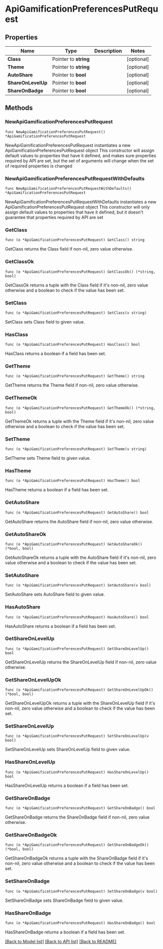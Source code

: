 # ApiGamificationPreferencesPutRequest

## Properties

Name | Type | Description | Notes
------------ | ------------- | ------------- | -------------
**Class** | Pointer to **string** |  | [optional] 
**Theme** | Pointer to **string** |  | [optional] 
**AutoShare** | Pointer to **bool** |  | [optional] 
**ShareOnLevelUp** | Pointer to **bool** |  | [optional] 
**ShareOnBadge** | Pointer to **bool** |  | [optional] 

## Methods

### NewApiGamificationPreferencesPutRequest

`func NewApiGamificationPreferencesPutRequest() *ApiGamificationPreferencesPutRequest`

NewApiGamificationPreferencesPutRequest instantiates a new ApiGamificationPreferencesPutRequest object
This constructor will assign default values to properties that have it defined,
and makes sure properties required by API are set, but the set of arguments
will change when the set of required properties is changed

### NewApiGamificationPreferencesPutRequestWithDefaults

`func NewApiGamificationPreferencesPutRequestWithDefaults() *ApiGamificationPreferencesPutRequest`

NewApiGamificationPreferencesPutRequestWithDefaults instantiates a new ApiGamificationPreferencesPutRequest object
This constructor will only assign default values to properties that have it defined,
but it doesn't guarantee that properties required by API are set

### GetClass

`func (o *ApiGamificationPreferencesPutRequest) GetClass() string`

GetClass returns the Class field if non-nil, zero value otherwise.

### GetClassOk

`func (o *ApiGamificationPreferencesPutRequest) GetClassOk() (*string, bool)`

GetClassOk returns a tuple with the Class field if it's non-nil, zero value otherwise
and a boolean to check if the value has been set.

### SetClass

`func (o *ApiGamificationPreferencesPutRequest) SetClass(v string)`

SetClass sets Class field to given value.

### HasClass

`func (o *ApiGamificationPreferencesPutRequest) HasClass() bool`

HasClass returns a boolean if a field has been set.

### GetTheme

`func (o *ApiGamificationPreferencesPutRequest) GetTheme() string`

GetTheme returns the Theme field if non-nil, zero value otherwise.

### GetThemeOk

`func (o *ApiGamificationPreferencesPutRequest) GetThemeOk() (*string, bool)`

GetThemeOk returns a tuple with the Theme field if it's non-nil, zero value otherwise
and a boolean to check if the value has been set.

### SetTheme

`func (o *ApiGamificationPreferencesPutRequest) SetTheme(v string)`

SetTheme sets Theme field to given value.

### HasTheme

`func (o *ApiGamificationPreferencesPutRequest) HasTheme() bool`

HasTheme returns a boolean if a field has been set.

### GetAutoShare

`func (o *ApiGamificationPreferencesPutRequest) GetAutoShare() bool`

GetAutoShare returns the AutoShare field if non-nil, zero value otherwise.

### GetAutoShareOk

`func (o *ApiGamificationPreferencesPutRequest) GetAutoShareOk() (*bool, bool)`

GetAutoShareOk returns a tuple with the AutoShare field if it's non-nil, zero value otherwise
and a boolean to check if the value has been set.

### SetAutoShare

`func (o *ApiGamificationPreferencesPutRequest) SetAutoShare(v bool)`

SetAutoShare sets AutoShare field to given value.

### HasAutoShare

`func (o *ApiGamificationPreferencesPutRequest) HasAutoShare() bool`

HasAutoShare returns a boolean if a field has been set.

### GetShareOnLevelUp

`func (o *ApiGamificationPreferencesPutRequest) GetShareOnLevelUp() bool`

GetShareOnLevelUp returns the ShareOnLevelUp field if non-nil, zero value otherwise.

### GetShareOnLevelUpOk

`func (o *ApiGamificationPreferencesPutRequest) GetShareOnLevelUpOk() (*bool, bool)`

GetShareOnLevelUpOk returns a tuple with the ShareOnLevelUp field if it's non-nil, zero value otherwise
and a boolean to check if the value has been set.

### SetShareOnLevelUp

`func (o *ApiGamificationPreferencesPutRequest) SetShareOnLevelUp(v bool)`

SetShareOnLevelUp sets ShareOnLevelUp field to given value.

### HasShareOnLevelUp

`func (o *ApiGamificationPreferencesPutRequest) HasShareOnLevelUp() bool`

HasShareOnLevelUp returns a boolean if a field has been set.

### GetShareOnBadge

`func (o *ApiGamificationPreferencesPutRequest) GetShareOnBadge() bool`

GetShareOnBadge returns the ShareOnBadge field if non-nil, zero value otherwise.

### GetShareOnBadgeOk

`func (o *ApiGamificationPreferencesPutRequest) GetShareOnBadgeOk() (*bool, bool)`

GetShareOnBadgeOk returns a tuple with the ShareOnBadge field if it's non-nil, zero value otherwise
and a boolean to check if the value has been set.

### SetShareOnBadge

`func (o *ApiGamificationPreferencesPutRequest) SetShareOnBadge(v bool)`

SetShareOnBadge sets ShareOnBadge field to given value.

### HasShareOnBadge

`func (o *ApiGamificationPreferencesPutRequest) HasShareOnBadge() bool`

HasShareOnBadge returns a boolean if a field has been set.


[[Back to Model list]](../README.md#documentation-for-models) [[Back to API list]](../README.md#documentation-for-api-endpoints) [[Back to README]](../README.md)


